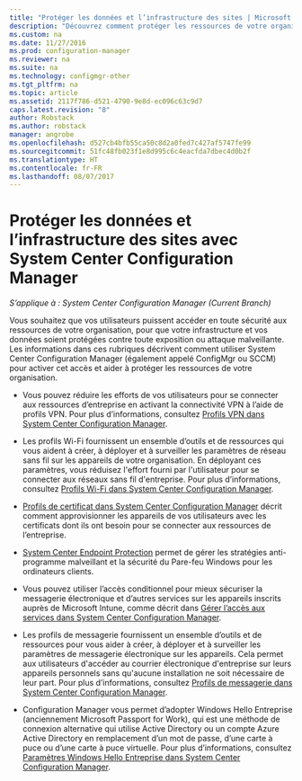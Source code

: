 ```yaml
---
title: "Protéger les données et l’infrastructure des sites | Microsoft Docs"
description: "Découvrez comment protéger les ressources de votre organisation contre toute exposition ou attaque malveillante grâce à System Center Configuration Manager."
ms.custom: na
ms.date: 11/27/2016
ms.prod: configuration-manager
ms.reviewer: na
ms.suite: na
ms.technology: configmgr-other
ms.tgt_pltfrm: na
ms.topic: article
ms.assetid: 2117f786-d521-4790-9e8d-ec096c63c9d7
caps.latest.revision: "8"
author: Robstack
ms.author: robstack
manager: angrobe
ms.openlocfilehash: d527cb4bfb55ca50c8d2a0fed7c427af5747fe99
ms.sourcegitcommit: 51fc48fb023f1e8d995c6c4eacfda7dbec4d0b2f
ms.translationtype: HT
ms.contentlocale: fr-FR
ms.lasthandoff: 08/07/2017
---
```

# <a name="protect-data-and-site-infrastructure-with-system-center-configuration-manager"></a>Protéger les données et l’infrastructure des sites avec System Center Configuration Manager

*S’applique à : System Center Configuration Manager (Current Branch)*


Vous souhaitez que vos utilisateurs puissent accéder en toute sécurité aux ressources de votre organisation, pour que votre infrastructure et vos données soient protégées contre toute exposition ou attaque malveillante. Les informations dans ces rubriques décrivent comment utiliser System Center Configuration Manager (également appelé ConfigMgr ou SCCM) pour activer cet accès et aider à protéger les ressources de votre organisation.  

-   Vous pouvez réduire les efforts de vos utilisateurs pour se connecter aux ressources d’entreprise en activant la connectivité VPN à l’aide de profils VPN. Pour plus d’informations, consultez [Profils VPN dans System Center Configuration Manager](../deploy-use/vpn-profiles.md).  

-   Les profils Wi-Fi fournissent un ensemble d’outils et de ressources qui vous aident à créer, à déployer et à surveiller les paramètres de réseau sans fil sur les appareils de votre organisation. En déployant ces paramètres, vous réduisez l'effort fourni par l'utilisateur pour se connecter aux réseaux sans fil d'entreprise. Pour plus d’informations, consultez [Profils Wi-Fi dans System Center Configuration Manager](/sccm/protect/deploy-use/create-wifi-profiles).  

-   [Profils de certificat dans System Center Configuration Manager](../deploy-use/introduction-to-certificate-profiles.md) décrit comment approvisionner les appareils de vos utilisateurs avec les certificats dont ils ont besoin pour se connecter aux ressources de l’entreprise.  

-   [System Center Endpoint Protection](../deploy-use/endpoint-protection.md) permet de gérer les stratégies anti-programme malveillant et la sécurité du Pare-feu Windows pour les ordinateurs clients.  

-   Vous pouvez utiliser l’accès conditionnel pour mieux sécuriser la messagerie électronique et d’autres services sur les appareils inscrits auprès de Microsoft Intune, comme décrit dans [Gérer l’accès aux services dans System Center Configuration Manager](../deploy-use/manage-access-to-services.md).  

-   Les profils de messagerie fournissent un ensemble d’outils et de ressources pour vous aider à créer, à déployer et à surveiller les paramètres de messagerie électronique sur les appareils. Cela permet aux utilisateurs d'accéder au courrier électronique d'entreprise sur leurs appareils personnels sans qu'aucune installation ne soit nécessaire de leur part. Pour plus d’informations, consultez [Profils de messagerie dans System Center Configuration Manager](../deploy-use/introduction-to-email-profiles.md).  

-   Configuration Manager vous permet d’adopter Windows Hello Entreprise (anciennement Microsoft Passport for Work), qui est une méthode de connexion alternative qui utilise Active Directory ou un compte Azure Active Directory en remplacement d’un mot de passe, d’une carte à puce ou d’une carte à puce virtuelle. Pour plus d’informations, consultez [Paramètres Windows Hello Entreprise dans System Center Configuration Manager](../deploy-use/windows-hello-for-business-settings.md).  
